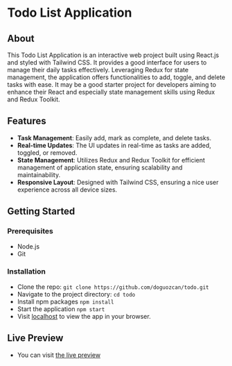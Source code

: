 # Todo List Application

## About

This Todo List Application is an interactive web project built using React.js and styled with Tailwind CSS. It provides a good interface for users to manage their daily tasks effectively. Leveraging Redux for state management, the application offers functionalities to add, toggle, and delete tasks with ease. It may be a good starter project for developers aiming to enhance their React and especially state management skills using Redux and Redux Toolkit.

## Features

- **Task Management**: Easily add, mark as complete, and delete tasks.
- **Real-time Updates**: The UI updates in real-time as tasks are added, toggled, or removed.
- **State Management**: Utilizes Redux and Redux Toolkit for efficient management of application state, ensuring scalability and maintainability.
- **Responsive Layout**: Designed with Tailwind CSS, ensuring a nice user experience across all device sizes.

## Getting Started

### Prerequisites

- Node.js
- Git

### Installation

- Clone the repo:
  `git clone https://github.com/doguozcan/todo.git`
- Navigate to the project directory:
  `cd todo`
- Install npm packages
  `npm install`
- Start the application
  `npm start`
- Visit <a href="http://localhost:3000">localhost</a> to view the app in your browser.

## Live Preview

- You can visit <a href="https://doguozcan.github.io/todo/">the live preview</a>
